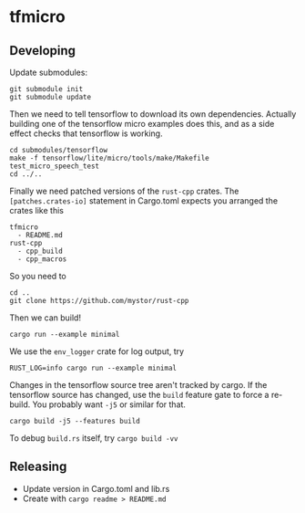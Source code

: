tfmicro
======

## Developing

Update submodules:

```
git submodule init
git submodule update
```

Then we need to tell tensorflow to download its own dependencies. Actually
building one of the tensorflow micro examples does this, and as a side
effect checks that tensorflow is working.

```
cd submodules/tensorflow
make -f tensorflow/lite/micro/tools/make/Makefile test_micro_speech_test
cd ../..
```

Finally we need patched versions of the `rust-cpp` crates. The
`[patches.crates-io]` statement in Cargo.toml expects you arranged the
crates like this

```
tfmicro
  - README.md
rust-cpp
  - cpp_build
  - cpp_macros
```

So you need to

```
cd ..
git clone https://github.com/mystor/rust-cpp
```

Then we can build!

```
cargo run --example minimal
```

We use the `env_logger` crate for log output, try

```
RUST_LOG=info cargo run --example minimal
```

Changes in the tensorflow source tree aren't tracked by cargo. If the
tensorflow source has changed, use the `build` feature gate to force a
re-build. You probably want `-j5` or similar for that.

```
cargo build -j5 --features build
```

To debug `build.rs` itself, try `cargo build -vv`

## Releasing

* Update version in Cargo.toml and lib.rs
* Create with `cargo readme > README.md`
